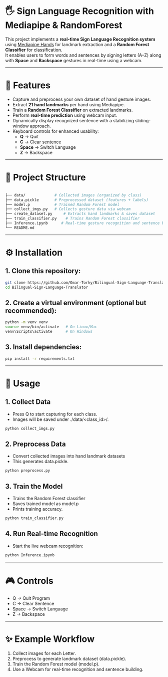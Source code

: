 # 🖐️ Sign Language Recognition with Mediapipe & RandomForest

This project implements a **real-time Sign Language Recognition system** using [Mediapipe Hands](https://google.github.io/mediapipe/solutions/hands.html) for landmark extraction and a **Random Forest Classifier** for classification.  
It enables users to form words and sentences by signing letters (A–Z) along with **Space** and **Backspace** gestures in real-time using a webcam.

---

# 📌 Features
- Capture and preprocess your own dataset of hand gesture images.
- Extract **21 hand landmarks** per hand using Mediapipe.
- Train a **Random Forest Classifier** on extracted landmarks.
- Perform **real-time prediction** using webcam input.
- Dynamically display recognized sentence with a stabilizing sliding-window approach.
- Keyboard controls for enhanced usability:
  - **Q** → Quit  
  - **C** → Clear sentence  
  - **Space** → Switch Language  
  - **Z** → Backspace  

---

# 📂 Project Structure

```bash

├── data/             # Collected images (organized by class)
├── data.pickle       # Preprocessed dataset (features + labels)
├── model.p           # Trained Random Forest model
├── collect_imgs.py   # Collects gesture data via webcam
├── create_dataset.py     # Extracts hand landmarks & saves dataset
├── train_classifier.py    # Trains Random Forest classifier
├── Inference.ipynb      # Real-time gesture recognition and sentence builder
└── README.md
```

---

# ⚙️ Installation
## 1. Clone this repository:
```bash
git clone https://github.com/Omar-Torky/Bilingual-Sign-Language-Translator.git
cd Bilingual-Sign-Language-Translator
```

## 2. Create a virtual environment (optional but recommended):
```bash
python -m venv venv
source venv/bin/activate   # On Linux/Mac
venv\Scripts\activate      # On Windows
```

## 3. Install dependencies:
```bash
pip install -r requirements.txt
```

---

# 🚀 Usage
## 1. Collect Data
- Press Q to start capturing for each class.
- Images will be saved under ./data/<class_id>/.
```bash
python collect_imgs.py
```


## 2. Preprocess Data
- Convert collected images into hand landmark datasets
- This generates data.pickle.
```bash
python preprocess.py
```

## 3. Train the Model
- Trains the Random Forest classifier
- Saves trained model as model.p
- Prints training accuracy.
```bash
python train_classifier.py
```


## 4. Run Real-time Recognition
- Start the live webcam recognition:
```bash
python Inference.ipynb
```
---

# 🎮 Controls
- Q → Quit Program
- C → Clear Sentence
- Space → Switch Language
- Z → Backspace

---

# ✨ Example Workflow
1. Collect images for each Letter.
2. Preprocess to generate landmark dataset (data.pickle).
3. Train the Random Forest model (model.p).
4. Use a Webcam for real-time recognition and sentence building.







